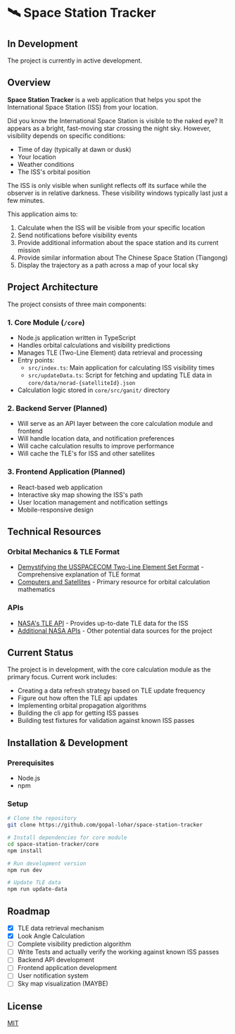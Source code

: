# 🛰️ Space Station Tracker

## In Development
The project is currently in active development.

## Overview

**Space Station Tracker** is a web application that helps you spot the International Space Station (ISS) from your location.

Did you know the International Space Station is visible to the naked eye? It appears as a bright, fast-moving star crossing the night sky. However, visibility depends on specific conditions:

- Time of day (typically at dawn or dusk)
- Your location
- Weather conditions
- The ISS's orbital position

The ISS is only visible when sunlight reflects off its surface while the observer is in relative darkness. These visibility windows typically last just a few minutes.

This application aims to:
1. Calculate when the ISS will be visible from your specific location
2. Send notifications before visibility events
3. Provide additional information about the space station and its current mission
4. Provide similar information about The Chinese Space Station (Tiangong)
5. Display the trajectory as a path across a map of your local sky

## Project Architecture

The project consists of three main components:

### 1. Core Module (`/core`)
- Node.js application written in TypeScript
- Handles orbital calculations and visibility predictions
- Manages TLE (Two-Line Element) data retrieval and processing
- Entry points:
  - `src/index.ts`: Main application for calculating ISS visibility times
  - `src/updateData.ts`: Script for fetching and updating TLE data in `core/data/norad-{satelliteId}.json`
- Calculation logic stored in `core/src/ganit/` directory

### 2. Backend Server (Planned)
- Will serve as an API layer between the core calculation module and frontend
- Will handle location data, and notification preferences
- Will cache calculation results to improve performance
- Will cache the TLE's for ISS and other satellites

### 3. Frontend Application (Planned)
- React-based web application
- Interactive sky map showing the ISS's path
- User location management and notification settings
- Mobile-responsive design

## Technical Resources

### Orbital Mechanics & TLE Format
- [Demystifying the USSPACECOM Two-Line Element Set Format](https://keeptrack.space/deep-dive/two-line-element-set/) - Comprehensive explanation of TLE format
- [Computers and Satellites](https://celestrak.org/columns/) - Primary resource for orbital calculation mathematics

### APIs
- [NASA's TLE API](http://tle.ivanstanojevic.me/api/tle) - Provides up-to-date TLE data for the ISS
- [Additional NASA APIs](https://api.nasa.gov/) - Other potential data sources for the project

## Current Status

The project is in development, with the core calculation module as the primary focus. Current work includes:
- Creating a data refresh strategy based on TLE update frequency
- Figure out how often the TLE api updates
- Implementing orbital propagation algorithms
- Building the cli app for getting ISS passes
- Building test fixtures for validation against known ISS passes

## Installation & Development

### Prerequisites
- Node.js
- npm

### Setup
```bash
# Clone the repository
git clone https://github.com/gopal-lohar/space-station-tracker

# Install dependencies for core module
cd space-station-tracker/core
npm install

# Run development version
npm run dev

# Update TLE data
npm run update-data
```

## Roadmap

- [x] TLE data retrieval mechanism
- [x] Look Angle Calculation
- [ ] Complete visibility prediction algorithm
- [ ] Write Tests and actually verify the working against known ISS passes
- [ ] Backend API development
- [ ] Frontend application development
- [ ] User notification system
- [ ] Sky map visualization (MAYBE)

## License

[MIT](LICENSE)